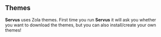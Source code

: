 ## Themes

**Servus** uses Zola themes. First time you run **Servus** it will ask you whether you want to download the themes, but you can also install/create your own themes!